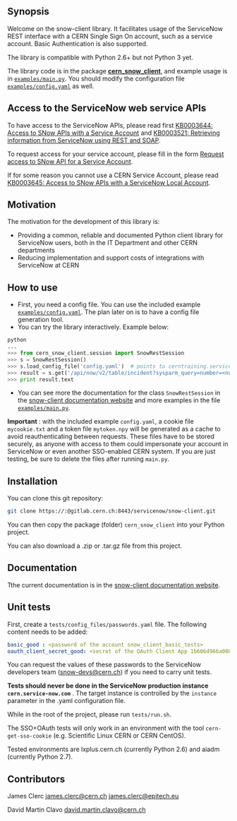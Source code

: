 ## Synopsis
Welcome on the snow-client library. It facilitates usage of the ServiceNow REST interface with a CERN Single Sign On account, such as a service account. Basic Authentication is also supported.

The library is compatible with Python 2.6+ but not Python 3 yet.

The library code is in the package [**cern_snow_client**](cern_snow_client), and example usage is in [`examples/main.py`](examples/main.py). You should modify the configuration file [`examples/config.yaml`](examples/config.yaml) as well.

## Access to the ServiceNow web service APIs
To have access to the ServiceNow APIs, please read first [KB0003644: Access to SNow APIs with a Service Account](https://cern.service-now.com/service-portal/article.do?n=KB0003644) and [KB0003521: Retrieving information from ServiceNow using REST and SOAP](https://cern.service-now.com/service-portal/article.do?n=KB0003521).

To request access for your service account, please fill in the form [Request access to SNow API for a Service Account](https://cern.service-now.com/service-portal/report-ticket.do?name=snow-api-access&se=servicenow-application-support).

If for some reason you cannot use a CERN Service Account, please read [KB0003645: Access to SNow APIs with a ServiceNow Local Account](https://cern.service-now.com/service-portal/article.do?n=KB0003645).

## Motivation
The motivation for the development of this library is:
* Providing a common, reliable and documented Python client library for ServiceNow users, both in the IT Department and other CERN departments
* Reducing implementation and support costs of integrations with ServiceNow at CERN

## How to use

 * First, you need a config file. You can use the included example [`examples/config.yaml`](examples/config.yaml). The plan later on is to have a config file generation tool.
 * You can try the library interactively. Example below:

``` python
python
...
>>> from cern_snow_client.session import SnowRestSession
>>> s = SnowRestSession()
>>> s.load_config_file('config.yaml')  # points to cerntraining.service-now.com
>>> result = s.get('/api/now/v2/table/incident?sysparm_query=number=<number>')
>>> print result.text
```

 * You can see more the documentation for the class `SnowRestSession` in the [snow-client documentation website](https://snow-client-docs.web.cern.ch/snow-client-docs/cern_snow_client.html) and more examples in the file [`examples/main.py`](examples/main.py).

 
**Important** : with the included example `config.yaml`, a cookie file `mycookie.txt` and a token file `mytoken.npy` will be generated as a cache to avoid reauthenticating between requests. These files have to be stored securely, as anyone with access to them could impersonate your account in ServiceNow or even another SSO-enabled CERN system. If you are just testing, be sure to delete the files after running `main.py`.

## Installation

You can clone this git repository:
``` bash
git clone https://:@gitlab.cern.ch:8443/servicenow/snow-client.git
```

You can then copy the package (folder) `cern_snow_client` into your Python project.

You can also download a .zip or .tar.gz file from this project.

## Documentation

Tthe current documentation is in the [snow-client documentation website](https://snow-client-docs.web.cern.ch/snow-client-docs/cern_snow_client.html).

## Unit tests

First, create a `tests/config_files/passwords.yaml` file. The following content needs to be added:
``` yaml
basic_good : <password of the account snow_client_basic_tests>
oauth_client_secret_good: <secret of the OAuth Client App 1b606d966a008380d686014a4cc61e42>
```
You can request the values of these passwords to the ServiceNow developers team (snow-devs@cern.ch) if you need to carry unit tests.

**Tests should never be done in the ServiceNow production instance `cern.service-now.com`** . The target instance is controlled by the `instance` parameter in the .yaml configuration file.

While in the root of the project, please run `tests/run.sh`.

The SSO+OAuth tests will only work in an environment with the tool `cern-get-sso-cookie` (e.g. Scientific Linux CERN or CERN CentOS).

Tested environments are lxplus.cern.ch (currently Python 2.6) and aiadm (currently Python 2.7).


## Contributors

James Clerc	james.clerc@cern.ch james.clerc@epitech.eu

David Martin Clavo david.martin.clavo@cern.ch